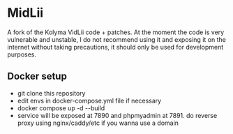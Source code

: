 # MidLii

A fork of the Kolyma VidLii code + patches. At the moment the code is very vulnerable and unstable, I do not recommend using it and exposing it on the internet without taking 
precautions, it should only be used for development purposes.

## Docker setup

- git clone this repository
- edit envs in docker-compose.yml file if necessary
- docker compose up -d --build
- service will be exposed at 7890 and phpmyadmin at 7891. do reverse proxy using nginx/caddy/etc if you wanna use a domain



